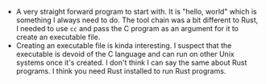 - A very straight forward program to start with. It is "hello, world" which is something I always need to do. The tool chain was a bit different to Rust, I needed to use `cc` and pass the C program as an argument for it to create an executable file.
- Creating an executable file is kinda interesting. I suspect that the executable is devoid of the C language and can run on other Unix systems once it's created. I don't think I can say the same about Rust programs. I think you need Rust installed to run Rust programs.

